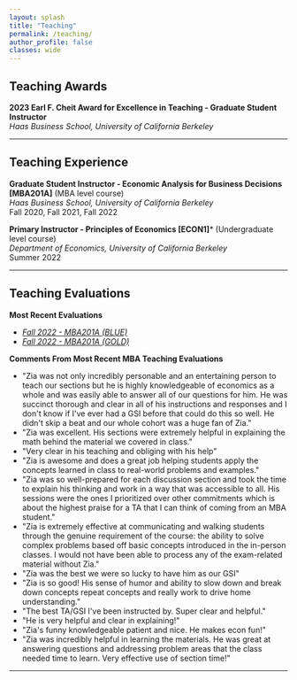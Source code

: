 ```yaml
---
layout: splash
title: "Teaching"
permalink: /teaching/
author_profile: false
classes: wide
---
```


**Teaching Awards**
-----

**2023 Earl F. Cheit Award for Excellence in Teaching - Graduate Student Instructor**\
*Haas Business School, University of California Berkeley*


-----

**Teaching Experience**
-----

**Graduate Student Instructor - Economic Analysis for Business Decisions [MBA201A]** (MBA level course)\
*Haas Business School, University of California Berkeley*\
Fall 2020, Fall 2021, Fall 2022

**Primary Instructor - Principles of Economics [ECON1]*** (Undergraduate level course)\
*Department of Economics, University of California Berkeley*\
Summer 2022


-----

**Teaching Evaluations**
-----

**Most Recent Evaluations**

* *[Fall 2022 - MBA201A (BLUE)](/assets/other/FALL2022_MBA201A_BLUE.pdf)*
* *[Fall 2022 - MBA201A (GOLD)](/assets/other/FALL2022_MBA201A_GOLD.pdf)*



**Comments From Most Recent MBA Teaching Evaluations**

* "Zia was not only incredibly personable and an entertaining person to  teach our sections but he is highly knowledgeable of economics as a whole and was easily able to answer all of our questions for him. He was succinct thorough and clear in all of his instructions and responses and I don't know if I've ever had a GSI before that could do this so well. He didn't skip a beat and our whole cohort was a huge fan of Zia."
* "Zia was excellent. His sections were extremely helpful in explaining the math behind the material we covered in class."
* "Very clear in his teaching and obliging with his help"
* "Zia is awesome and does a great job helping students apply the concepts learned in class to real-world problems and examples."
* "Zia was so well-prepared for each discussion section and took the time to explain his thinking and work in a way that was accessible to all. His sessions were the ones I prioritized over other commitments which is about the highest praise for a TA that I can think of coming from an MBA student."
* "Zia is extremely effective at communicating and walking students through the genuine requirement of the course: the ability to solve complex problems based off basic concepts introduced in the in-person classes. I would not have been able to process any of the exam-related material without Zia."
* "Zia was the best we were so lucky to have him as our GSI"
* "Zia is so good! His sense of humor and ability to slow down and break down concepts repeat concepts and really work to drive home understanding."
* "The best TA/GSI I've been instructed by. Super clear and helpful."
* "He is very helpful and clear in explaining!"
* "Zia's funny knowledgeable patient and nice. He makes econ fun!"
* "Zia was incredibly helpful in learning the materials. He was great at answering questions and addressing problem areas that the class needed time to learn. Very effective use of section time!"


-----

